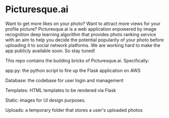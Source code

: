 # Picturesque.ai

Want to get more likes on your photo? Want to attract more views for your profile picture? Picturesque.ai is a web application enpowered by image recognition deep learning algorithm that provides photo ranking service with an aim to help you decide the potential popularity of your photo before uploading it to social network platforms. We are working hard to make the app publicly available soon. So stay tuned!


This repo contains the building bricks of Picturesque.ai. Specifically:

app.py: the python script to fire up the Flask application on AWS

Database: the codebase for user login and management

Templates: HTML templates to be rendered via Flask

Static: images for UI design purposes.

Uploads: a temporary folder that stores a user's uploaded photos
